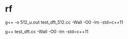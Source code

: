 # rf

g++ -o 512_u.out test_dft_512.cc -Wall -O0 -lm -std=c++11

g++ test_dft.cc -Wall -O0 -lm -std=c++11
